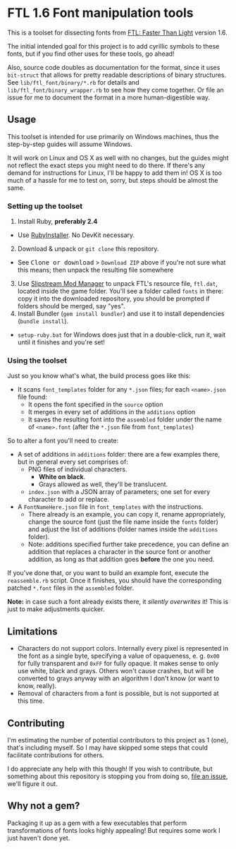 # FTL 1.6 Font manipulation tools

This is a toolset for dissecting fonts from [FTL: Faster Than Light](https://subsetgames.com/ftl.html) version 1.6.

The initial intended goal for this project is to add cyrillic symbols to these fonts, but if you find other uses for these tools, go ahead!

Also, source code doubles as documentation for the format, since it uses `bit-struct` that allows for pretty readable descriptions of binary structures. See `lib/ftl_font/binary/*.rb` for details and `lib/ftl_font/binary_wrapper.rb` to see how they come together. Or file an issue for me to document the format in a more human-digestible way.

## Usage

This toolset is intended for use primarily on Windows machines, thus the step-by-step guides will assume Windows.

It will work on Linux and OS X as well with no changes, but the guides might not reflect the exact steps you might need to do there. If there's any demand for instructions for Linux, I'll be happy to add them in! OS X is too much of a hassle for me to test on, sorry, but steps should be almost the same.

### Setting up the toolset

1. Install Ruby, **preferably 2.4**
  * Use [RubyInstaller](https://rubyinstaller.org/). No DevKit necessary.
2. Download & unpack or `git clone` this repository.
  * See <kbd>Clone or download</kbd> > `Download ZIP` above if you're not sure what this means; then unpack the resulting file somewhere
3. Use [Slipstream Mod Manager](https://github.com/Vhati/Slipstream-Mod-Manager) to unpack FTL's resource file, `ftl.dat`, located inside the game folder. You'll see a folder called `fonts` in there: copy it into the downloaded repository, you should be prompted if folders should be merged, say "yes".
4. Install Bundler (`gem install bundler`) and use it to install dependencies (`bundle install`).
  * `setup-ruby.bat` for Windows does just that in a double-click, run it, wait until it finishes and you're set!

### Using the toolset

Just so you know what's what, the build process goes like this:

* It scans `font_templates` folder for any `*.json` files; for each `<name>.json` file found:
  * It opens the font specified in the `source` option
  * It merges in every set of additions in the `additions` option
  * It saves the resulting font into the `assembled` folder under the name of `<name>.font` (after the `*.json` file from `font_templates`)

So to alter a font you'll need to create:

* A set of additions in `additions` folder: there are a few examples there, but in general every set comprises of:
  * PNG files of individual characters.
    * **White on black**.
    * Grays allowed as well, they'll be translucent.
  * `index.json` with a JSON array of parameters; one set for every character to add or replace.
* A `FontNameHere.json` file in `font_templates` with the instructions.
  * There already is an example, you can copy it, rename appropriately, change the source font (just the file name inside the `fonts` folder) and adjust the list of additions (folder names inside the `additions` folder).
  * Note: additions specified further take precedence, you can define an addition that replaces a character in the source font or another addition, as long as that addition goes **before** the one you need.

If you've done that, or you want to build an example font, execute the `reassemble.rb` script. Once it finishes, you should have the corresponding patched `*.font` files in the `assembled` folder.

**Note:** in case such a font already exists there, it _silently overwrites_ it! This is just to make adjustments quicker.

## Limitations

* Characters do not support colors. Internally every pixel is represented in the font as a single byte, specifying a value of opaqueness, e. g. `0x00` for fully transparent and `0xFF` for fully opaque. It makes sense to only use white, black and grays. Others won't cause crashes, but will be converted to grays anyway with an algorithm I don't know (or want to know, really).
* Removal of characters from a font is possible, but is not supported at this time.

## Contributing

I'm estimating the number of potential contributors to this project as 1 (one), that's including myself. So I may have skipped some steps that could facilitate contributions for others.

I do appreciate any help with this though! If you wish to contribute, but something about this repository is stopping you from doing so, [file an issue](https://github.com/D-side/ftl_font/issues/new), we'll figure it out.

## Why not a gem?

Packaging it up as a gem with a few executables that perform transformations of fonts looks highly appealing! But requires some work I just haven't done yet.
